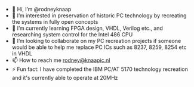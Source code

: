 - 👋 Hi, I’m @rodneyknaap
- 👀 I’m interested in preservation of historic PC technology by recreating the systems in fully open concepts
- 🌱 I’m currently learning FPGA design, VHDL, Verilog etc., and researching system control for the Intel 486 CPU
- 💞️ I’m looking to collaborate on my PC recreation projects if someone would be able to help me replace PC ICs such as 8237, 8259, 8254 etc in VHDL
- 📫 How to reach me rodney@knaapic.nl
- ⚡ Fun fact: I have completed the IBM PC/AT 5170 technology recreation and it's currently able to operate at 20MHz

<!---
rodneyknaap/rodneyknaap is a ✨ special ✨ repository because its `README.md` (this file) appears on your GitHub profile.
You can click the Preview link to take a look at your changes.
--->
